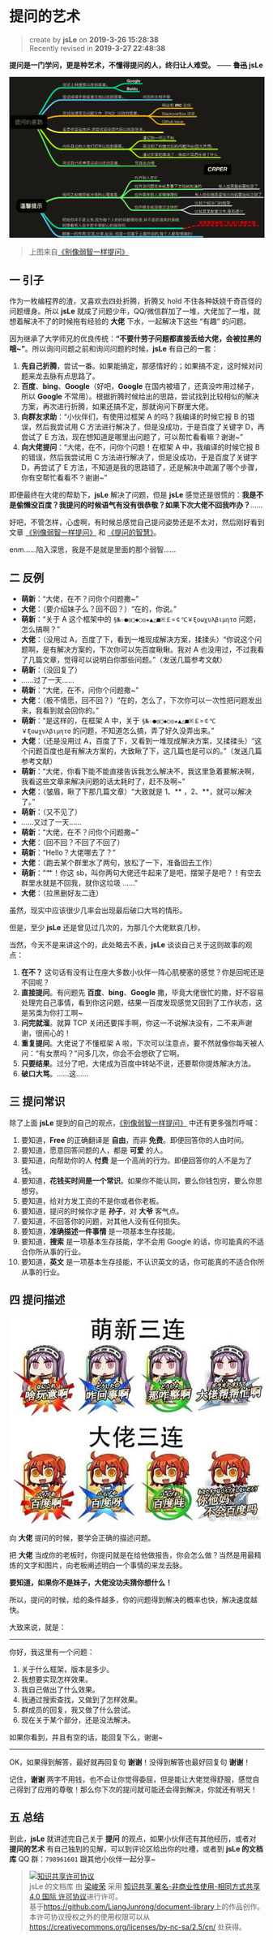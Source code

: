 # 提问的艺术

> create by **jsLe** on **2019-3-26 15:28:38**  
> Recently revised in **2019-3-27 22:48:38**

**提问是一门学问，更是种艺术，不懂得提问的人，终归让人难受。** —— **~~鲁迅~~ jsLe**

![图](../../public-repertory/img/other-monologue-TheArtOfQuestioning-1.png)

> 上图来自[《别像弱智一样提问》](https://github.com/tangx/Stop-Ask-Questions-The-Stupid-Ways/blob/master/README.md)

## 一 引子

作为一枚编程界的渣，又喜欢去四处折腾，折腾又 hold 不住各种妖娆千奇百怪的问题缠身。所以 **jsLe** 就成了问题少年，QQ/微信群加了一堆，大佬加了一堆，就想着解决不了的时候拖有经验的 **大佬** 下水，一起解决下这些 “有趣” 的问题。

因为继承了大学师兄的优良传统：**“不要什劳子问题都直接丢给大佬，会被拉黑的哦~”**。所以询问问题之前和询问问题的时候，**jsLe** 有自己的一套：

1. **先自己折腾**，尝试一番。如果能搞定，那感情好的；如果搞不定，这时候对问题来龙去脉有点思路了。
2. **百度**、**bing**、**Google**（好吧，**Google** 在国内被墙了，还真没咋用过梯子，所以 **Google** 不常用）。根据折腾时候给出的思路，尝试找到比较相似的解决方案，再次进行折腾，如果还搞不定，那就询问下群里大佬。
3. **向群友求助**：“小伙伴们，有使用过框架 A 的吗？我编译的时候它报 B 的错误，然后我尝试用 C 方法进行解决了，但是没成功，于是百度了关键字 D，再尝试了 E 方法，现在想知道是哪里出问题了，可以帮忙看看嘛？谢谢~”
4. **向大佬提问**：“大佬，在不，问你个问题！在框架 A 中，我编译的时候它报 B 的错误，然后我尝试用 C 方法进行解决了，但是没成功，于是百度了关键字 D，再尝试了 E 方法，不知道是我的思路错了，还是解决中疏漏了哪个步骤，你有空帮忙看看不？谢谢~”

即便最终在大佬的帮助下，**jsLe** 解决了问题，但是 **jsLe** 感觉还是很慌的：**我是不是偷懒没百度？我提问的时候语气有没有很恭敬？如果下次大佬不回我咋办？**……

好吧，不管怎样，心虚啊，有时候总感觉自己提问姿势还是不太对，然后刚好看到文章 [《别像弱智一样提问》](https://github.com/tangx/Stop-Ask-Questions-The-Stupid-Ways/blob/master/README.md) 和 [《提问的智慧》](https://github.com/ryanhanwu/How-To-Ask-Questions-The-Smart-Way/blob/master/README-zh_CN.md)。

enm......陷入深思，我是不是就是里面的那个弱智......

## 二 反例

- **萌新**：“大佬，在不？问你个问题撒~”
- **大佬**：（要介绍妹子么？回不回？）“在的，你说。”
- **萌新**：“关于 A 这个框架中的 `§№☆●◎□◆○◎★▲△■※￡¤￠℃￥ξοωχυλβιμητσ` 问题，怎么搞啊？”
- **大佬**：（没用过 A，百度了下，看到一堆现成解决方案，揉揉头）“你说这个问题啊，是有解决方案的，下次你可以先百度瞅瞅。我对 A 也没用过，不过我看了几篇文章，觉得可以说明白你那些问题。”（发送几篇参考文献）
- **萌新**：（没回复了）
- ……过了一天……
- **萌新**：“大佬，在不，问你个问题撒~”
- **大佬**：（极不情愿，回不回？）“在的，怎么了，下次你可以一次性把问题发出来，我看到就会回你的。”
- **萌新**：“是这样的，在框架 A 中，关于 `§№☆●◎□◆○◎★▲△■※￡¤￠℃￥ξοωχυλβιμητσ` 的问题，不知道怎么搞，弄了好久没弄出来。”
- **大佬**：（还是没用过 A，百度了下，又看到一堆现成解决方案，又揉揉头）“这个问题百度也是有解决方案的，大致瞅了下，这几篇也是可以的。”（发送几篇参考文献）
- **萌新**：“大佬，你看下能不能直接告诉我怎么解决不，我这里急着要解决啊，我看这些文章来解决问题的话太耗时了，赶不及啊~”
- **大佬**：（皱眉，瞅了下那几篇文章）“大致就是 1、** ，2、**，就可以解决了。”
- **萌新**：（又不见了）
- ……又过了一天……
- **萌新**：“大佬，在不？问你个问题撒~”
- **大佬**：（回不回？不回了不回了）
- **萌新**：“Hello？大佬哪去了？”
- **大佬**：（跑去某个群里水了两句，放松了一下，准备回去工作）
- **萌新**：“艹！你这 sb，叫你两句大佬还牛起来了是吧，摆架子是吧？！有空去群里水就是不回我，就你这垃圾 ……”
- **大佬**：（拉黑删好友二连）

虽然，现实中应该很少几率会出现最后破口大骂的情形。

但是，至少 **jsLe** 还是曾见过几次的，为那几个大佬默哀几秒。

当然，今天不是来讲这个的，此处略去不表，**jsLe** 谈谈自己关于这则故事的观点：

1. **在不？** 这句话有没有让在座大多数小伙伴一阵心肌梗塞的感觉？你是回呢还是不回呢？
2. **直接提问**。有问题先 **百度**、**bing**、**Google** 撒，毕竟大佬很忙的撒，好不容易处理完自己事情，看到你这问题，结果一百度发现感觉又回到了工作状态，这是另类为你打工啊~
3. **问完就溜**。就算 TCP 关闭还要挥手啊，你这一不说解决没有，二不来声谢谢，很闹心的！
4. **重复提问**。大佬说了不懂框架 A 啦，下次可以注意点，要不然就像你每天被人问：“有女票吗？”问多几次，你会不会想砍了它啊。
5. **只要结果**。过分了吧，大佬成为百度中转站不说，还要帮你提炼解决方法。
6. **破口大骂**。……这……

## 三 提问常识

除了上面 **jsLe** 提到的自己的观点，[《别像弱智一样提问》](https://github.com/tangx/Stop-Ask-Questions-The-Stupid-Ways/blob/master/README.md) 中还有更多强烈呼喊：

1. 要知道，**Free** 的正确翻译是 **自由**，而非 **免费**。即便回答你的人由时间。
2. 要知道，愿意回答问题的人，都是 **可爱** 的人。
3. 要知道，向帮助你的人 **付费** 是一个高尚的行为。即便回答你的人不是为了钱。
4. 要知道，**花钱买时间是一个常识**。如果你不能认同，要么你钱包穷，要么你思想穷。
5. 要知道，给对方发工资的不是你或者你老板。
6. 要知道，提问的时候你才是 **孙子**，对 **大爷** 客气点。
7. 要知道，不回答你的问题，对其他人没有任何损失。
8. 要知道，**准确描述一件事情** 是一项基本生存技能。
9. 要知道，**搜索** 是一项基本生存技能，学不会用 Google 的话，你可能真的不适合你所从事的行业。
10. 要知道，**英文** 是一项基本生存技能，不认识英文的话，你可能真的不适合你所从事的行业。

## 四 提问描述

![图](../../public-repertory/img/other-monologue-TheArtOfQuestioning-2.jpg)

向 **大佬** 提问的时候，要学会正确的描述问题。

把 **大佬** 当成你的老板时，你提问就是在给他做报告，你会怎么做？当然是用最精炼的文字和图片，向老板阐述明白一个事情的来龙去脉。

**要知道，如果你不是妹子，大佬没功夫猜你想什么！**

所以，提问的时候，给的条件越多，你的问题得到解决的概率也快，解决速度越快。

大致来说，就是：

---

你好，我这里有一个问题：

1. 关于什么框架，版本是多少。
2. 我想要实现怎样效果。
3. 我自己做出了什么效果。
4. 我通过搜索查找，又做到了怎样效果。
5. 群成员的回复，我又做了什么尝试。
6. 现在关于某个部分，还是没法解决。

如果你看到，并且有空的话，能回复下么，谢谢~

---

OK，如果得到解答，最好就再回复句 **谢谢**！没得到解答也最好回复句 **谢谢**！

记住，**谢谢** 两字不用钱，也不会让你觉得委屈，但是能让大佬觉得舒服，感觉自己得到了应用的尊敬！那么你下次的提问就可能还会得到解决，你就还有明天！

## 五 总结

到此，**jsLe** 就讲述完自己关于 **提问** 的观点，如果小伙伴还有其他经历，或者对 **提问的艺术** 有自己独到的见解，可以到评论区给出你的吐槽，或者到 **jsLe 的文档库** QQ 群：`798961601` 跟其他小伙伴一起分享~

> <a rel="license" href="http://creativecommons.org/licenses/by-nc-sa/4.0/"><img alt="知识共享许可协议" style="border-width:0" src="https://i.creativecommons.org/l/by-nc-sa/4.0/88x31.png" /></a><br /><span xmlns:dct="http://purl.org/dc/terms/" property="dct:title">jsLe 的文档库</span> 由 <a xmlns:cc="http://creativecommons.org/ns#" href="https://github.com/LiangJunrong/document-library" property="cc:attributionName" rel="cc:attributionURL">梁峻荣</a> 采用 <a rel="license" href="http://creativecommons.org/licenses/by-nc-sa/4.0/">知识共享 署名-非商业性使用-相同方式共享 4.0 国际 许可协议</a>进行许可。<br />基于<a xmlns:dct="http://purl.org/dc/terms/" href="https://github.com/LiangJunrong/document-library" rel="dct:source">https://github.com/LiangJunrong/document-library</a>上的作品创作。<br />本许可协议授权之外的使用权限可以从 <a xmlns:cc="http://creativecommons.org/ns#" href="https://creativecommons.org/licenses/by-nc-sa/2.5/cn/" rel="cc:morePermissions">https://creativecommons.org/licenses/by-nc-sa/2.5/cn/</a> 处获得。
